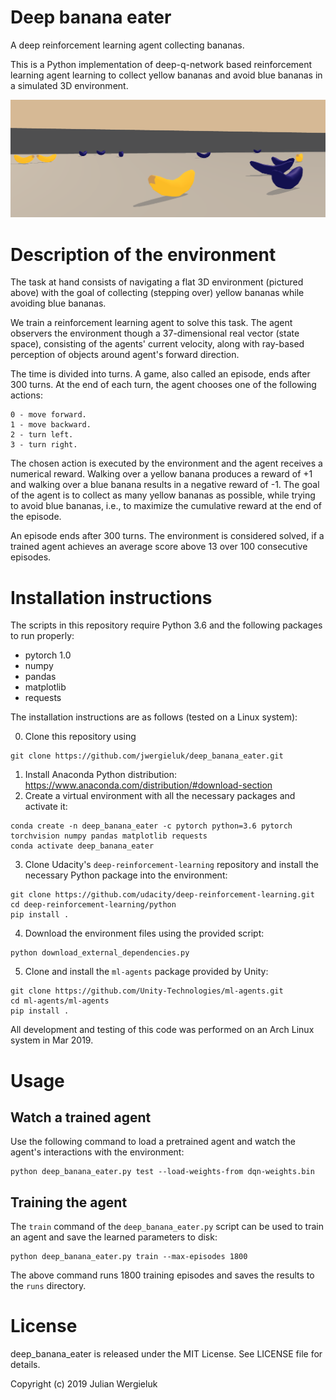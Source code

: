 # Deep banana eater

A deep reinforcement learning agent collecting bananas.

This is a Python implementation of deep-q-network based reinforcement learning agent 
learning to collect yellow bananas and avoid blue bananas in a simulated 3D environment. 

![Environment screenshot](env-screenshot.png)

# Description of the environment

The task at hand consists of navigating a flat 3D environment (pictured above) with the goal of
collecting (stepping over) yellow bananas while avoiding blue bananas.  

We train a reinforcement learning agent to solve this task. The agent observers
the environment though a 37-dimensional real vector (state space), consisting of the agents' 
current velocity, along with ray-based perception of objects around agent's forward direction.

The time is divided into turns. A game, also called an episode, ends after 300 turns. At the 
end of each turn, the agent chooses one of the following actions:

    0 - move forward.
    1 - move backward.
    2 - turn left.
    3 - turn right.

The chosen action is executed by the environment and the agent receives a numerical reward. 
Walking over a yellow banana produces a reward of +1 and walking over a blue
banana results in a negative reward of -1. The goal of the agent is to collect as many
yellow bananas as possible, while trying to avoid blue bananas, i.e., to maximize
the cumulative reward at the end of the episode. 

An episode ends after 300 turns. The environment is considered solved, if a trained agent 
achieves an average score above 13 over 100 consecutive episodes.

# Installation instructions

The scripts in this repository require Python 3.6 and the following packages to run properly: 

* pytorch 1.0
* numpy
* pandas
* matplotlib
* requests

The installation instructions are as follows (tested on a Linux system): 

0. Clone this repository using
```commandline
git clone https://github.com/jwergieluk/deep_banana_eater.git
```

1. Install Anaconda Python distribution: https://www.anaconda.com/distribution/#download-section
2. Create a virtual environment with all the necessary packages and activate it:

```commandline
conda create -n deep_banana_eater -c pytorch python=3.6 pytorch torchvision numpy pandas matplotlib requests
conda activate deep_banana_eater
```

3. Clone Udacity's `deep-reinforcement-learning` repository and install the necessary Python package
into the environment:
```commandline
git clone https://github.com/udacity/deep-reinforcement-learning.git
cd deep-reinforcement-learning/python 
pip install .
```

4. Download the environment files using the provided script:
```commandline
python download_external_dependencies.py
```

5. Clone and install the `ml-agents` package provided by Unity: 
```commandline
git clone https://github.com/Unity-Technologies/ml-agents.git
cd ml-agents/ml-agents
pip install .
```

All development and testing of this code was performed on an Arch Linux system in Mar 2019. 

# Usage

## Watch a trained agent

Use the following command to load a pretrained agent and watch the agent's interactions with the environment: 
```commandline
python deep_banana_eater.py test --load-weights-from dqn-weights.bin
```

## Training the agent

The `train` command of the `deep_banana_eater.py` script can be used to train an agent 
and save the learned parameters to disk: 
```commandline
python deep_banana_eater.py train --max-episodes 1800
```

The above command runs 1800 training episodes and saves the results to the `runs` directory.

# License

deep_banana_eater is released under the MIT License. See LICENSE file for details.

Copyright (c) 2019 Julian Wergieluk
